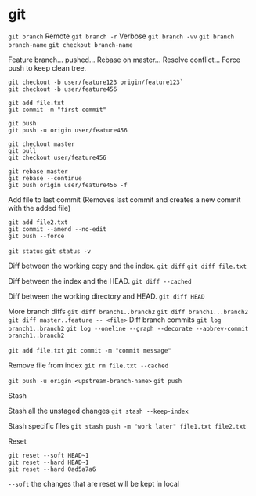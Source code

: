 # git

`git branch`
Remote
`git branch -r`
Verbose
`git branch -vv`
`git branch branch-name`
`git checkout branch-name`

Feature branch... pushed... Rebase on master... Resolve conflict... Force push to keep clean tree.

```
git checkout -b user/feature123 origin/feature123`
git checkout -b user/feature456

git add file.txt
git commit -m "first commit"

git push
git push -u origin user/feature456

git checkout master
git pull
git checkout user/feature456

git rebase master
git rebase --continue
git push origin user/feature456 -f

```

Add file to last commit (Removes last commit and creates a new commit with the added file)

```
git add file2.txt
git commit --amend --no-edit
git push --force
```


`git status`
`git status -v`

Diff between the working copy and the index.
`git diff`
`git diff file.txt`

Diff between the index and the HEAD.
`git diff --cached`

Diff between the working directory and HEAD.
`git diff HEAD`

More branch diffs
`git diff branch1..branch2`
`git diff branch1...branch2`
`git diff master..feature -- <file>`
Diff branch commits
`git log branch1..branch2`
`git log --oneline --graph --decorate --abbrev-commit branch1..branch2`

`git add file.txt`
`git commit -m "commit message"`

Remove file from index
`git rm file.txt --cached`

`git push -u origin <upstream-branch-name>`
`git push`


Stash

Stash all the unstaged changes
`git stash --keep-index`

Stash specific files
`git stash push -m "work later" file1.txt file2.txt`

Reset
```
git reset --soft HEAD~1
git reset --hard HEAD~1
git reset --hard 0ad5a7a6
```
`--soft` the changes that are reset will be kept in local

